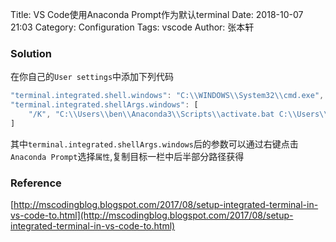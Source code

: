 Title: VS Code使用Anaconda Prompt作为默认terminal
Date: 2018-10-07 21:03
Category: Configuration
Tags: vscode 
Author: 张本轩

### Solution

在你自己的`User settings`中添加下列代码
```javascript
"terminal.integrated.shell.windows": "C:\\WINDOWS\\System32\\cmd.exe",
"terminal.integrated.shellArgs.windows": [
    "/K", "C:\\Users\\ben\\Anaconda3\\Scripts\\activate.bat C:\\Users\\ben\\Anaconda3"       
]
```
其中`terminal.integrated.shellArgs.windows`后的参数可以通过右键点击`Anaconda Prompt`选择`属性`,复制目标一栏中后半部分路径获得

### Reference

[http://mscodingblog.blogspot.com/2017/08/setup-integrated-terminal-in-vs-code-to.html](http://mscodingblog.blogspot.com/2017/08/setup-integrated-terminal-in-vs-code-to.html)